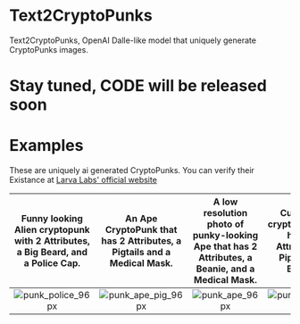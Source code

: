 # Text2CryptoPunks
Text2CryptoPunks, OpenAI Dalle-like model that uniquely generate CryptoPunks images.

# Stay tuned, CODE will be released soon

# Examples

These are uniquely ai generated CryptoPunks. You can verify their Existance at [Larva Labs' official website](https://github.com/user/repo/blob/branch/other_file.md)

Funny looking Alien cryptopunk with 2 Attributes, a Big Beard, and a Police Cap.           |  An Ape CryptoPunk that has 2 Attributes, a Pigtails and a Medical Mask. | A low resolution photo of punky-looking Ape that has 2 Attributes, a Beanie, and a Medical Mask. | Cute Alien cryptopunk that has a 2 Attributes, a Pipe, and a Beanie.
:-------------------------:|:-------------------------:|:-------------------------:|:-------------------------:
![punk_police_96px](https://user-images.githubusercontent.com/13318497/130618487-790dc315-c033-4ba1-a82f-8b61a697b202.png) |  ![punk_ape_pig_96px](https://user-images.githubusercontent.com/13318497/130618553-9976d668-c383-406a-907c-ef337d713dcf.png) | ![punk_ape_96px](https://user-images.githubusercontent.com/13318497/130618846-ef676f3f-0370-45f1-87e0-301dd3d0873d.png) | ![punk_alien_96px](https://user-images.githubusercontent.com/13318497/130619058-ba1c61d3-acde-42d3-9ee3-d214b349df79.png)










